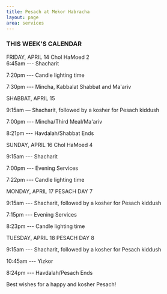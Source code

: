 ```yaml
---
title: Pesach at Mekor Habracha
layout: page
area: services
---
```

### THIS WEEK'S CALENDAR

FRIDAY,  APRIL 14  Chol HaMoed 2  
6:45am ---  Shacharit

7:20pm --- Candle lighting time

7:30pm ---  Mincha, Kabbalat Shabbat and Ma'ariv


SHABBAT, APRIL 15   

9:15am — Shacharit, followed by a kosher for Pesach kiddush

7:00pm --- Mincha/Third Meal/Ma'ariv

8:21pm --- Havdalah/Shabbat Ends


SUNDAY, APRIL 16   Chol HaMoed 4

9:15am --- Shacharit

7:00pm --- Evening Services

7:22pm --- Candle lighting time


MONDAY, APRIL 17   PESACH DAY 7

9:15am --- Shacharit, followed by a kosher for Pesach kiddush

7:15pm --- Evening Services

8:23pm --- Candle lighting time



TUESDAY, APRIL 18   PESACH DAY 8

9:15am --- Shacharit, followed by a kosher for Pesach kiddush

10:45am --- Yizkor


8:24pm --- Havdalah/Pesach Ends

Best wishes for a happy and kosher Pesach!
